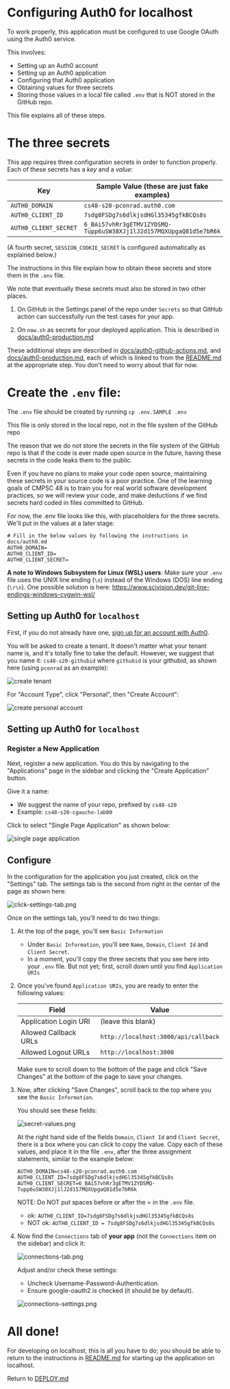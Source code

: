 # Configuring Auth0 for localhost

To work properly, this application must be configured to use Google OAuth
using the Auth0 service.

This involves:

- Setting up an Auth0 account
- Setting up an Auth0 application
- Configuring that Auth0 application
- Obtaining values for three secrets
- Storing those values in a local file called `.env` that is
  NOT stored in the GitHub repo.

This file explains all of these steps.

# The three secrets

This app requires three configuration secrets in order to function properly. Each of these secrets has a _key_ and a _value_:

| Key                   | Sample Value (these are just fake examples)                        |
| --------------------- | ------------------------------------------------------------------ |
| `AUTH0_DOMAIN`        | `cs48-s20-pconrad.auth0.com`                                       |
| `AUTH0_CLIENT_ID`     | `7sdg8FSDg7s6dlkjsdHGl35345gfkBCQs8s`                              |
| `AUTH0_CLIENT_SECRET` | `6_BAi57vhRr3gETMV1ZYDSMQ-Tupp6uSW38XJj1lJ2d157MQXUpgaQ81d5e7bR6k` |

(A fourth secret, `SESSION_COOKIE_SECRET` is configured automatically as explained below.)

The instructions in this file explain how to obtain these secrets
and store them in the `.env` file.

We note that eventually these secrets must also be stored in two other places.

1. On GitHub in the Settings panel of the repo under `Secrets` so that
   GitHub action can successfully run the test cases for your app.

2. On `now.sh` as secrets for your deployed application. This is
   described in [docs/auth0-production.md](auth0-production.md)

These additional steps are described in [docs/auth0-github-actions.md](./auth0-github-actions.md), and [docs/auth0-production.md](./auth0-production.md), each of which is linked to from the [README.md](../README.md) at the appropriate step. You don't need to worry about that for now.

# Create the `.env` file:

The `.env` file should be created by running `cp .env.SAMPLE .env`

This file is only stored in the local repo, not in the file system of the GitHub repo

The reason that we do not store the secrets in the file system
of the GitHub repo is that if the code is ever made open source
in the future, having these secrets in the code leaks them to the public.

Even if you have no plans to make your code open source, maintaining
these secrets in your source code is a poor practice. One
of the learning goals of CMPSC&nbsp;48 is to train you for real world
software development practices, so we will review your code, and make
deductions if we find secrets hard coded in files committed to GitHub.

For now, the .env file looks like this, with placeholders for the three
secrets. We'll put in the values at a later stage:

```
# Fill in the below values by following the instructions in docs/auth0.md
AUTH0_DOMAIN=
AUTH0_CLIENT_ID=
AUTH0_CLIENT_SECRET=
```

**A note to Windows Subsystem for Linux (WSL) users**: Make sure your `.env` file uses the UNIX line ending (`\n`) instead of the Windows (DOS) line ending (`\r\n`). One possible solution is here: <https://www.scivision.dev/git-line-endings-windows-cygwin-wsl/>

## Setting up Auth0 for `localhost`

First, if you do not already have one, [sign up for an account with Auth0](https://auth0.com/signup).

You will be asked to create a tenant. It doesn't matter what your tenant name is, and it's totally fine to take the default. However, we suggest that you name it: `cs48-s20-githubid` where `githubid` is your githubid, as shown here (using `pconrad` as an example):

![create tenant](images/create-tenant_40pct.png)

For "Account Type", click "Personal", then "Create Account":

![create personal account](images/create-personal-account_40pct.png)

## Setting up Auth0 for `localhost`

### Register a New Application

Next, register a new application. You do this by navigating to the "Applications" page in the sidebar and clicking the
"Create Application" button.

Give it a name:

- We suggest the name of your repo, prefixed by `cs48-s20`
- Example: `cs48-s20-cgaucho-lab00`

Click to select "Single Page Application" as shown below:

![single page application](images/single-page-app_25pct.png)

## Configure

In the configuration for the application you just created, click on the "Settings" tab. The settings tab is the second from right in the center of the page
as shown here:

![click-settings-tab.png](images/click-settings-tab.png)

Once on the settings tab, you'll need to do two things:

1. At the top of the page, you'll see `Basic Information`
   - Under `Basic Information`, you'll see `Name`, `Domain`, `Client Id` and `Client Secret`.
   - In a moment, you'll copy the three secrets that you see here into your `.env` file. But not yet; first, scroll down until you find `Application URIs`
2. Once you've found `Application URIs`, you are ready to enter the following values:

   | Field                 | Value                                |
   | --------------------- | ------------------------------------ |
   | Application Login URI | (leave this blank)                   |
   | Allowed Callback URLs | `http://localhost:3000/api/callback` |
   | Allowed Logout URLs   | `http://localhost:3000`              |

   Make sure to scroll down to the bottom of the page and click
   "Save Changes" at the bottom of the page to save
   your changes.

3. Now, after clicking "Save Changes", scroll back to the top
   where you see the `Basic Information`.

   You should see these fields:

   ![secret-values.png](images/secret-values.png)

   At the right hand side of the fields
   `Domain`, `Client Id` and `Client Secret`, there is a box where you can
   click to copy the value. Copy each of these values, and place it
   in the file `.env`, after the three assignment statements, similar
   to the example below:

   ```
   AUTH0_DOMAIN=cs48-s20-pconrad.auth0.com
   AUTH0_CLIENT_ID=7sdg8FSDg7s6dlkjsdHGl35345gfkBCQs8s
   AUTH0_CLIENT_SECRET=6_BAi57vhRr3gETMV1ZYDSMQ-Tupp6uSW38XJj1lJ2d157MQXUpgaQ81d5e7bR6k
   ```

   NOTE: Do NOT put spaces before or after the = in the `.env` file.

   - ok: `AUTH0_CLIENT_ID=7sdg8FSDg7s6dlkjsdHGl35345gfkBCQs8s`
   - NOT ok: `AUTH0_CLIENT_ID = 7sdg8FSDg7s6dlkjsdHGl35345gfkBCQs8s`

4) Now find the `Connections` tab of **your app** (not the `Connections`
   item on the sidebar) and click it:

   ![connections-tab.png](images/connections-tab.png)

   Adjust and/or check these settings:

   - Uncheck Username-Password-Authentication.
   - Ensure google-oauth2 is checked (it should be by default).

   ![connections-settings.png](images/connections-settings.png)

# All done!

For developing on localhost, this is all you have to do; you should
be able to return to the instructions in [README.md](../README.md)
for starting up the application on localhost.

Return to [DEPLOY.md](./DEPLOY.md)
